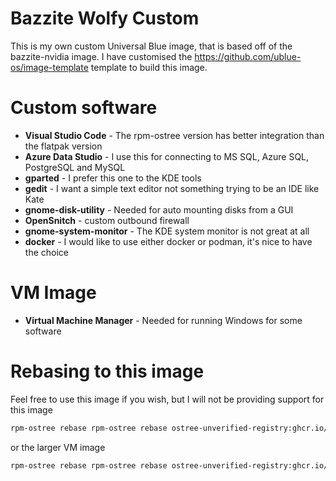 # Bazzite Wolfy Custom

This is my own custom Universal Blue image, that is based off of the bazzite-nvidia image. I have customised the <https://github.com/ublue-os/image-template> template to build this image.

# Custom software

- **Visual Studio Code** - The rpm-ostree version has better integration than the flatpak version
- **Azure Data Studio** - I use this for connecting to MS SQL, Azure SQL, PostgreSQL and MySQL
- **gparted** - I prefer this one to the KDE tools
- **gedit** - I want a simple text editor not something trying to be an IDE like Kate
- **gnome-disk-utility** - Needed for auto mounting disks from a GUI
- **OpenSnitch** - custom outbound firewall
- **gnome-system-monitor** - The KDE system monitor is not great at all
- **docker** - I would like to use either docker or podman, it's nice to have the choice

# VM Image

- **Virtual Machine Manager** - Needed for running Windows for some software

# Rebasing to this image

Feel free to use this image if you wish, but I will not be providing support for this image

```bash
rpm-ostree rebase rpm-ostree rebase ostree-unverified-registry:ghcr.io/wolfyreload/bazzite-wolfy:stable
```

or the larger VM image

```bash
rpm-ostree rebase rpm-ostree rebase ostree-unverified-registry:ghcr.io/wolfyreload/bazzite-wolfy-vm:stable
```
